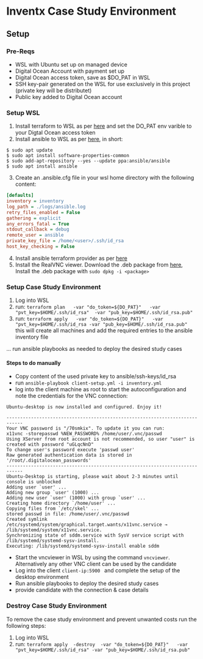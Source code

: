 # Inventx Case Study Environment

## Setup
### Pre-Reqs
- WSL with Ubuntu set up on managed device
- Digital Ocean Account with payment set up
- Digital Ocean access token, save as $DO_PAT in WSL
- SSH key-pair generated on the WSL for use exclusively in this project (private key will be distributet)
- Public key added to Digital Ocean account

### Setup WSL 
1. Install terraform to WSL as per [here](https://www.digitalocean.com/community/tutorials/how-to-use-terraform-with-digitalocean) and set the DO_PAT env varible to your Digtal Ocean access token
2. Install ansible to WSL as  per [here](https://docs.ansible.com/ansible/latest/installation_guide/installation_distros.html#installing-ansible-on-ubuntu), in short: 
```
$ sudo apt update
$ sudo apt install software-properties-common
$ sudo add-apt-repository --yes --update ppa:ansible/ansible
$ sudo apt install ansible
```
3. Create an .ansible.cfg file in your wsl home directory with the following content:
```ini
[defaults]
inventory = inventory
log_path = ./logs/ansible.log
retry_files_enabled = False
gathering = explicit
any_errors_fatal = True
stdout_callback = debug
remote_user = ansible
private_key_file = /home/<user>/.ssh/id_rsa
host_key_checking = False     
```
4. Install ansible terraform provider as per [here](https://github.com/ansible/terraform-provider-ansible?tab=readme-ov-file)
5. Install the RealVNC viewer. Download the .deb package from [here](https://www.realvnc.com/de/connect/download/viewer/linux/), Install the .deb package with ```sudo dpkg -i <package> ```

### Setup Case Study Environment

1. Log into WSL
2. run: ```terraform plan   -var "do_token=${DO_PAT}"   -var "pvt_key=$HOME/.ssh/id_rsa"  -var "pub_key=$HOME/.ssh/id_rsa.pub" ```
3. run: ```terraform apply   -var "do_token=${DO_PAT}"   -var "pvt_key=$HOME/.ssh/id_rsa -var "pub_key=$HOME/.ssh/id_rsa.pub" ``` this will create all machines and add the required entries to the ansible inventory file


... run ansible playbooks as needed to deploy the desired study cases


#### Steps to do manually
- Copy content of the used private key to ansible/ssh-keys/id_rsa
-  run ```ansible-playbook client-setup.yml -i inventory.yml```
- log into the client machine as root to start the autoconfiguration and note the credentials for the VNC connection: 
```
Ubuntu-desktop is now installed and configured. Enjoy it!

----------------------------------------------------------------------------
Your VNC password is "/70smkix". To update it you can run:
x11vnc -storepasswd %NEW_PASSWORD% /home/user/.vnc/passwd
Using XServer from root account is not recommended, so user "user" is created with password "uGLqcNnD"
To change user's password execute 'passwd user'
Raw generated authentication data is stored in '/root/.digitalocean_passwords'
----------------------------------------------------------------------------
Ubuntu-Desktop is starting, please wait about 2-3 minutes until console is unblocked
Adding user `user' ...
Adding new group `user' (1000) ...
Adding new user `user' (1000) with group `user' ...
Creating home directory `/home/user' ...
Copying files from `/etc/skel' ...
stored passwd in file: /home/user/.vnc/passwd
Created symlink /etc/systemd/system/graphical.target.wants/x11vnc.service → /lib/systemd/system/x11vnc.service.
Synchronizing state of sddm.service with SysV service script with /lib/systemd/systemd-sysv-install.
Executing: /lib/systemd/systemd-sysv-install enable sddm
```
- Start the vncviewer in WSL by using the command ```vncviewer```. Alternatively any other VNC client can be used by the candidate
- Log into the client ```client-ip:5900 ``` and complete the setup of the desktop environment
- Run ansible playbooks to deploy the desired study cases
- provide candidate with the connection & case details 

### Destroy Case Study Environment
To remove the case study environment and prevent unwanted costs run the following steps:
1. Log into WSL
2. run: ```terraform apply  -destroy  -var "do_token=${DO_PAT}"   -var "pvt_key=$HOME/.ssh/id_rsa" -var "pub_key=$HOME/.ssh/id_rsa.pub"```
